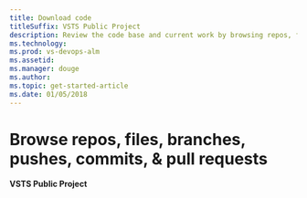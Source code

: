 ```yaml
---
title: Download code 
titleSuffix: VSTS Public Project
description: Review the code base and current work by browsing repos, files, branches, pushes, commits, & pull requests 
ms.technology: 
ms.prod: vs-devops-alm
ms.assetid: 
ms.manager: douge
ms.author:  
ms.topic: get-started-article
ms.date: 01/05/2018
---
```


# Browse repos, files, branches, pushes, commits, & pull requests 

**VSTS Public Project**

 


 